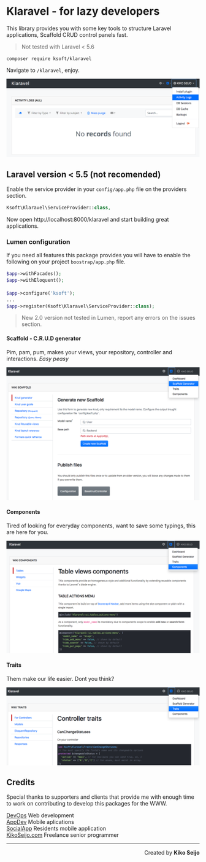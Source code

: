 # Klaravel - for lazy developers

This library provides you with some key tools to structure Laravel applications, Scaffold CRUD control panels fast.

> Not tested with Laravel < 5.6

```
composer require ksoft/klaravel
```

Navigate to `/klaravel`, enjoy.

![Scaffold Control Panel](/imgs/v2-logs.png?raw=true "Klaravel Scaffold Control Panel")



## Laravel version < 5.5 (not recomended)


Enable the service provider in your `config/app.php` file on the providers section.

```php
Ksoft\Klaravel\ServiceProvider::class,
```

Now open http://localhost:8000/klaravel and start building great applications.

### Lumen configuration

If you need all features this package provides you will have to enable the following on your project `boostrap/app.php` file.

```php
$app->withFacades();
$app->withEloquent();

$app->configure('ksoft');
...
$app->register(Ksoft\Klaravel\ServiceProvider::class);
```

> New 2.0 version not tested in Lumen, report any errors on the issues section.

#### Scaffold - C.R.U.D generator

Pim, pam, pum, makes your views, your repository, controller and interactions. *Easy peasy*

![Scaffold - crud generator](/imgs/v2-scaffold.png?raw=true "Scaffold - crud generator")

#### Components

Tired of looking for everyday components, want to save some typings, this are here for you.

![Blade components](/imgs/v2-components.png?raw=true "Blade components")

#### Traits

Them make our life easier. Dont you think?

![Available traits](/imgs/v2-traits.png?raw=true "Available traits")



## Credits

Special thanks to supporters and clients that provide me with enough time to work on contributing to develop this packages for the WWW.

[DevOps](https://sunnyface.com 'Programador ios málaga Marbella') Web development  
[AppDev](https://gestorapp.com 'Gestor de aplicaciones moviles en málaga, mijas, marbella') Mobile aplications  
[SocialApp](https://sosvecinos.com 'Plataforma móvil para la gestion de comunidades') Residents mobile application  
[KikoSeijo.com](https://kikoseijo.com 'Programador freelance movil y Laravel') Freelance senior programmer

---

<div dir=rtl markdown=1>Created by <b>Kiko Seijo</b></div>

